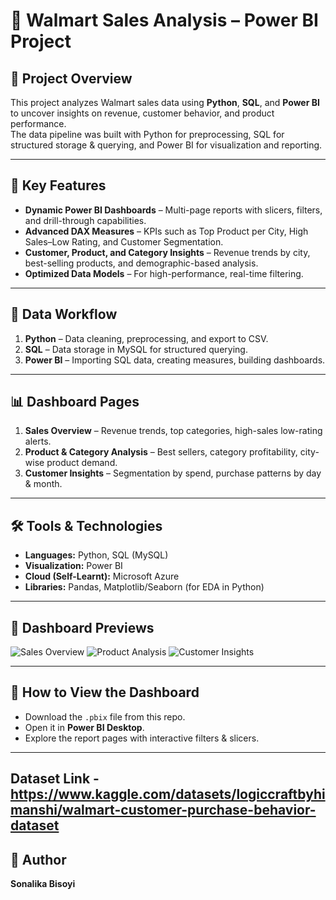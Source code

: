 # 🛒 Walmart Sales Analysis – Power BI Project

## 📌 Project Overview
This project analyzes Walmart sales data using **Python**, **SQL**, and **Power BI** to uncover insights on revenue, customer behavior, and product performance.  
The data pipeline was built with Python for preprocessing, SQL for structured storage & querying, and Power BI for visualization and reporting.

---

## 🔹 Key Features
- **Dynamic Power BI Dashboards** – Multi-page reports with slicers, filters, and drill-through capabilities.
- **Advanced DAX Measures** – KPIs such as Top Product per City, High Sales–Low Rating, and Customer Segmentation.
- **Customer, Product, and Category Insights** – Revenue trends by city, best-selling products, and demographic-based analysis.
- **Optimized Data Models** – For high-performance, real-time filtering.

---

## 📂 Data Workflow
1. **Python** – Data cleaning, preprocessing, and export to CSV.
2. **SQL** – Data storage in MySQL for structured querying.
3. **Power BI** – Importing SQL data, creating measures, building dashboards.

---

## 📊 Dashboard Pages
1. **Sales Overview** – Revenue trends, top categories, high-sales low-rating alerts.
2. **Product & Category Analysis** – Best sellers, category profitability, city-wise product demand.
3. **Customer Insights** – Segmentation by spend, purchase patterns by day & month.

---

## 🛠️ Tools & Technologies
- **Languages:** Python, SQL (MySQL)
- **Visualization:** Power BI
- **Cloud (Self-Learnt):** Microsoft Azure
- **Libraries:** Pandas, Matplotlib/Seaborn (for EDA in Python)

---

## 📸 Dashboard Previews
![Sales Overview](images/sales_overview.png)
![Product Analysis](images/product_analysis.png)
![Customer Insights](images/customer_insights.png)

---

## 🚀 How to View the Dashboard
- Download the `.pbix` file from this repo.
- Open it in **Power BI Desktop**.
- Explore the report pages with interactive filters & slicers.

---
## Dataset Link - https://www.kaggle.com/datasets/logiccraftbyhimanshi/walmart-customer-purchase-behavior-dataset
## 📄 Author
**Sonalika Bisoyi**  

